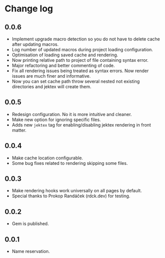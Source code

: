 # Change log

## 0.0.6
- Implement upgrade macro detection so you do not have to delete cache after updating macros.
- Log number of updated macros during project loading configuration.
- Optimisation of loading saved cache and rendering.
- Now printing relative path to project of file containing syntax error.
- Major refactoring and better commenting of code.
- Fix all rendering issues being treated as syntax errors. Now render issues are much finer and informative.
- Now you can set cache path throw several nested not existing directories and jektex will create them.

## 0.0.5
- Redesign configuration. No it is more intuitive and cleaner.
- Make new option for ignoring specific files.
- Adds new `jektex` tag for enabling/disabling jektex rendering in front matter.

## 0.0.4
- Make cache location configurable.
- Some bug fixes related to rendering skipping some files.

## 0.0.3
- Make rendering hooks work universally on all pages by default.
- Special thanks to Prokop Randáček (rdck.dev) for testing.

## 0.0.2
- Gem is published.

## 0.0.1
- Name reservation.
